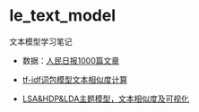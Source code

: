 # le_text_model

文本模型学习笔记

- 数据：[人民日报1000篇文章](https://github.com/gaowenxin95/le_topic_model/blob/master/data/s1000.csv)

- [tf-idf词包模型文本相似度计算](https://github.com/gaowenxin95/le_topic_model/blob/master/analysis/tf-idf.ipynb)

- [LSA&HDP&LDA主题模型，文本相似度及可视化](https://github.com/gaowenxin95/le_topic_model/blob/master/analysis/LDA.ipynb)
